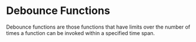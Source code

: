 Debounce Functions
==================

Debounce functions are those functions that have limits over the number of times a function can be invoked within a specified time span.